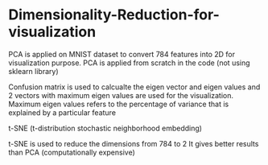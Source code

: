 # Dimensionality-Reduction-for-visualization

PCA is applied on MNIST dataset to convert 784 features into 2D for visualization purpose. PCA is applied from scratch in the code (not using sklearn library)

Confusion matrix is used to calcualte the eigen vector and eigen values and 2 vectors with maximum eigen values are used for the visualization.
Maximum eigen values refers to the percentage of variance that is explained by a particular feature

t-SNE (t-distribution stochastic neighborhood embedding)

t-SNE is used to reduce the dimensions from 784 to 2
It gives better results than PCA (computationally expensive)
